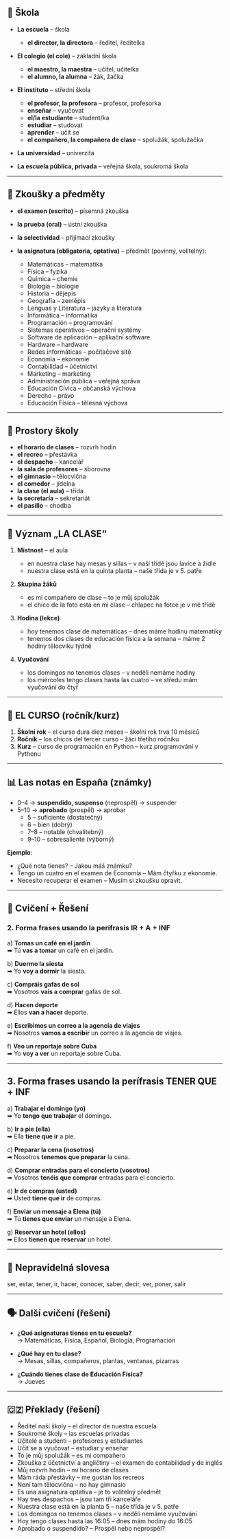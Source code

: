 ## 🏫 Škola
- **La escuela** – škola  
  - **el director, la directora** – ředitel, ředitelka  

- **El colegio (el cole)** – základní škola  
  - **el maestro, la maestra** – učitel, učitelka  
  - **el alumno, la alumna** – žák, žačka  

- **El instituto** – střední škola  
  - **el profesor, la profesora** – profesor, profesorka  
  - **enseñar** – vyučovat  
  - **el/la estudiante** – student/ka  
  - **estudiar** – studovat  
  - **aprender** – učit se  
  - **el compañero, la compañera de clase** – spolužák, spolužačka  

- **La universidad** – univerzita  

- **La escuela pública, privada** – veřejná škola, soukromá škola  

---

## 📝 Zkoušky a předměty
- **el examen (escrito)** – písemná zkouška  
- **la prueba (oral)** – ústní zkouška  
- **la selectividad** – přijímací zkoušky  

- **la asignatura (obligatoria, optativa)** – předmět (povinný, volitelný):  
  - Matemáticas – matematika  
  - Física – fyzika  
  - Química – chemie  
  - Biología – biologie  
  - Historia – dějepis  
  - Geografía – zeměpis  
  - Lenguas y Literatura – jazyky a literatura  
  - Informática – informatika  
  - Programación – programování  
  - Sistemas operativos – operační systémy  
  - Software de aplicación – aplikační software  
  - Hardware – hardware  
  - Redes informáticas – počítačové sítě  
  - Economía – ekonomie  
  - Contabilidad – účetnictví  
  - Marketing – marketing  
  - Administración pública – veřejná správa  
  - Educación Cívica – občanská výchova  
  - Derecho – právo  
  - Educación Física – tělesná výchova  

---

## 🏫 Prostory školy
- **el horario de clases** – rozvrh hodin  
- **el recreo** – přestávka  
- **el despacho** – kancelář  
- **la sala de profesores** – sborovna  
- **el gimnasio** – tělocvična  
- **el comedor** – jídelna  
- **la clase (el aula)** – třída  
- **la secretaría** – sekretariát  
- **el pasillo** – chodba  

---

## 📖 Význam „LA CLASE“
1. **Místnost** – el aula  
   - en nuestra clase hay mesas y sillas – v naší třídě jsou lavice a židle  
   - nuestra clase está en la quinta planta – naše třída je v 5. patře  

2. **Skupina žáků**  
   - es mi compañero de clase – to je můj spolužák  
   - el chico de la foto está en mi clase – chlapec na fotce je v mé třídě  

3. **Hodina (lekce)**  
   - hoy tenemos clase de matemáticas – dnes máme hodinu matematiky  
   - tenemos dos clases de educación física a la semana – máme 2 hodiny tělocviku týdně  

4. **Vyučování**  
   - los domingos no tenemos clases – v neděli nemáme hodiny  
   - los miércoles tengo clases hasta las cuatro – ve středu mám vyučování do čtyř  

---

## 📅 EL CURSO (ročník/kurz)
1. **Školní rok** – el curso dura diez meses – školní rok trvá 10 měsíců  
2. **Ročník** – los chicos del tercer curso – žáci třetího ročníku  
3. **Kurz** – curso de programación en Python – kurz programování v Pythonu  

---

## 📊 Las notas en España (známky)
- 0–4 → **suspendido, suspenso** (neprospěl) → suspender  
- 5–10 → **aprobado** (prospěl) → aprobar  
  - 5 – suficiente (dostatečný)  
  - 6 – bien (dobrý)  
  - 7–8 – notable (chvalitebný)  
  - 9–10 – sobresaliente (výborný)  

**Ejemplo**:  
- ¿Qué nota tienes? – Jakou máš známku?  
- Tengo un cuatro en el examen de Economía – Mám čtyřku z ekonomie.  
- Necesito recuperar el examen – Musím si zkoušku opravit.  

---

## 📝 Cvičení + Řešení

### 2. Forma frases usando la perífrasis **IR + A + INF**

a) **Tomas un café en el jardín**  
➡ Tú **vas a tomar** un café en el jardín.  

b) **Duermo la siesta**  
➡ Yo **voy a dormir** la siesta.  

c) **Compráis gafas de sol**  
➡ Vosotros **vais a comprar** gafas de sol.  

d) **Hacen deporte**  
➡ Ellos **van a hacer** deporte.  

e) **Escribimos un correo a la agencia de viajes**  
➡ Nosotros **vamos a escribir** un correo a la agencia de viajes.  

f) **Veo un reportaje sobre Cuba**  
➡ Yo **voy a ver** un reportaje sobre Cuba.  

---

## 3. Forma frases usando la perífrasis **TENER QUE + INF**

a) **Trabajar el domingo (yo)**  
➡ Yo **tengo que trabajar** el domingo.  

b) **Ir a pie (ella)**  
➡ Ella **tiene que ir** a pie.  

c) **Preparar la cena (nosotros)**  
➡ Nosotros **tenemos que preparar** la cena.  

d) **Comprar entradas para el concierto (vosotros)**  
➡ Vosotros **tenéis que comprar** entradas para el concierto.  

e) **Ir de compras (usted)**  
➡ Usted **tiene que ir** de compras.  

f) **Enviar un mensaje a Elena (tú)**  
➡ Tú **tienes que enviar** un mensaje a Elena.  

g) **Reservar un hotel (ellos)**  
➡ Ellos **tienen que reservar** un hotel.  

---

## 🔑 Nepravidelná slovesa
ser, estar, tener, ir, hacer, conocer, saber, decir, ver, poner, salir  

---

## 🗣️ Další cvičení (řešení)
- **¿Qué asignaturas tienes en tu escuela?**  
  → Matemáticas, Física, Español, Biología, Programación  

- **¿Qué hay en tu clase?**  
  → Mesas, sillas, compañeros, plantas, ventanas, pizarras  

- **¿Cuándo tienes clase de Educación Física?**  
  → Jueves  

---

## 🇨🇿 Překlady (řešení)
- Ředitel naší školy – el director de nuestra escuela  
- Soukromé školy – las escuelas privadas  
- Učitelé a studenti – profesores y estudiantes  
- Učit se a vyučovat – estudiar y enseñar  
- To je můj spolužák – es mi compañero  
- Zkouška z účetnictví a angličtiny – el examen de contabilidad y de inglés  
- Můj rozvrh hodin – mi horario de clases  
- Mám ráda přestávky – me gustan los recreos  
- Není tam tělocvična – no hay gimnasio  
- Es una asignatura optativa – je to volitelný předmět  
- Hay tres despachos – jsou tam tři kanceláře  
- Nuestra clase está en la planta 5 – naše třída je v 5. patře  
- Los domingos no tenemos clases – v neděli nemáme vyučování  
- Hoy tengo clases hasta las 16:05 – dnes mám hodiny do 16:05  
- Aprobado o suspendido? – Prospěl nebo neprospěl?  
